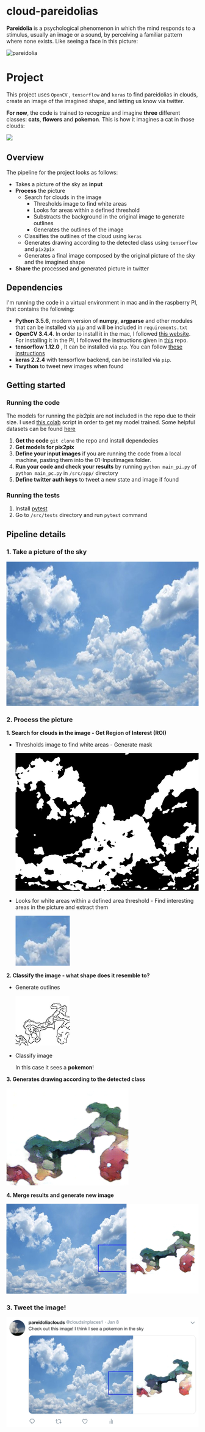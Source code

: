 # cloud-pareidolias

**Pareidolia** is a psychological phenomenon in which the mind responds to a stimulus, usually an image or a sound, by perceiving a familiar pattern where none exists. Like seeing a face in this picture:

  ![pareidolia](https://www.artnews.com/wp-content/uploads/2017/08/4689253598_ccaa7fe938_b.jpg)

# Project

This project uses `OpenCV` , `tensorflow` and `keras` to find pareidolias in clouds, create an image of the imagined shape, and letting us know via twitter.

**For now**, the code is trained to recognize and imagine **three** different classes: **cats**, **flowers** and **pokemon**. This is how it imagines a cat in those clouds:

  ![](https://raw.githubusercontent.com/msotomorras/cloud-pareidolias/master/catExample/img_final.jpg)

## Overview

The pipeline for the project looks as follows:
* Takes a picture of the sky as **input**
* **Process** the picture
   * Search for clouds in the image
      * Thresholds image to find white areas
      * Looks for areas within a defined threshold
      * Substracts the background in the original image to generate outlines
      * Generates the outlines of the image
   * Classifies the outlines of the cloud using `keras`
   * Generates drawing according to the detected class using `tensorflow` and `pix2pix`
   * Generates a final image composed by the original picture of the sky and the imagined shape
* **Share** the processed and generated picture in twitter

## Dependencies

I'm running the code in a virtual environment in mac and in the raspberry PI, that contains the following:

* **Python 3.5.6**, modern version of **numpy**, **argparse** and other modules that can be installed via `pip` and will be included in `requirements.txt`
* **OpenCV 3.4.4**. In order to install it in the mac, I followed [this website](https://www.pyimagesearch.com/2016/12/19/install-opencv-3-on-macos-with-homebrew-the-easy-way/).<br/>
For installing it in the PI, I followed the instructions given in [this](https://github.com/EdjeElectronics/TensorFlow-Object-Detection-on-the-Raspberry-Pi) repo.
* **tensorflow 1.12.0** , It can be installed via `pip`. You can follow [these instructions](https://www.tensorflow.org/install/pip)
* **keras 2.2.4** with tensorflow backend, can be installed via `pip`.
* **Twython** to tweet new images when found

## Getting started

### Running the code

The models for running the pix2pix are not included in the repo due to their size. I used [this colab](https://colab.research.google.com/github/tensorflow/tensorflow/blob/master/tensorflow/contrib/eager/python/examples/pix2pix/pix2pix_eager.ipynb) script in order to get my model trained. Some helpful datasets can be found [here](https://people.eecs.berkeley.edu/~tinghuiz/projects/pix2pix/datasets/)
1. **Get the code** `git clone` the repo and install dependecies
2. **Get models for pix2pix**
3. **Define your input images** if you are running the code from a local machine, pasting them into the 01-InputImages folder.
4. **Run your code and check your results** by running `python main_pi.py` of `python main_pc.py` in `/src/app/` directory
5. **Define twitter auth keys** to tweet a new state and image if found

### Running the tests

1. Install [pytest](https://docs.pytest.org/en/latest/getting-started.html)
2. Go to `/src/tests` directory and run `pytest` command

## Pipeline details

### 1. Take a picture of the sky

   ![original_img](https://raw.githubusercontent.com/msotomorras/cloud-pareidolias/master/06-Example/img_original.jpg)
       
### 2. Process the picture

**1. Search for clouds in the image - Get Region of Interest (ROI)**

   * Thresholds image to find white areas - Generate mask
   
      ![mask img](https://raw.githubusercontent.com/msotomorras/cloud-pareidolias/master/06-Example/img_masked.jpg)
   
   * Looks for white areas within a defined area threshold  - Find interesting areas in the picture and extract them
   
      ![bounding box](https://raw.githubusercontent.com/msotomorras/cloud-pareidolias/master/06-Example/img_cropped.jpg)
   
**2. Classify the image - what shape does it resemble to?**

   * Generate outlines
    
      ![outlines](https://raw.githubusercontent.com/msotomorras/cloud-pareidolias/master/06-Example/img_outlines.jpg)
   
   * Classify image
   
      In this case it sees a **pokemon**!

**3. Generates drawing according to the detected class**

   ![pix2pix](https://raw.githubusercontent.com/msotomorras/cloud-pareidolias/master/06-Example/img_resultpng.png)
   
**4. Merge results and generate new image**
   
   ![final](https://raw.githubusercontent.com/msotomorras/cloud-pareidolias/master/06-Example/img_final.png)


### 3. Tweet the image!

   ![tweet](https://raw.githubusercontent.com/msotomorras/cloud-pareidolias/master/06-Example/tweet.jpg)
